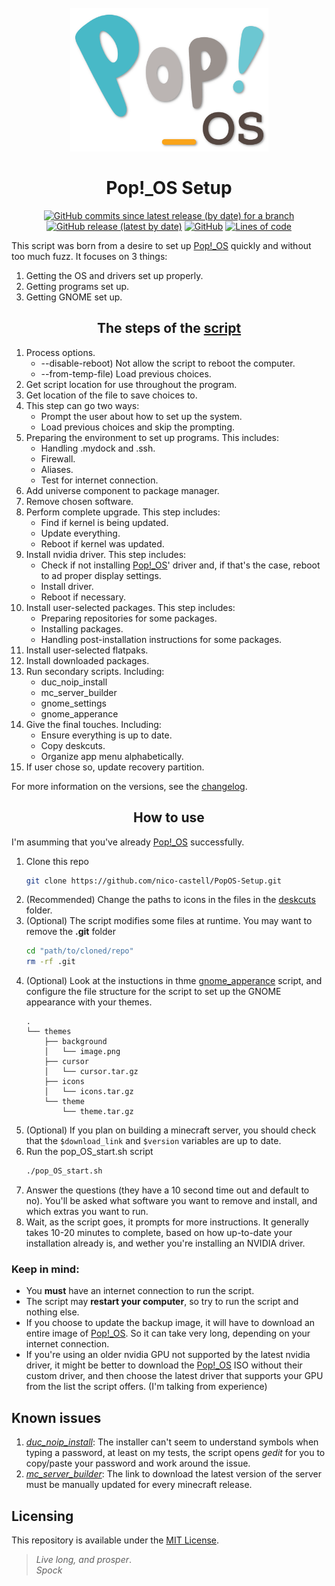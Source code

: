 <h1 align="center">
	<br><img src="assets/logo.png" width="317" height="230">
	<br><br>Pop!_OS Setup<br>
</h1>
<p align="center">
   <a href="https://github.com/nico-castell/PopOS-Setup/commits"><img alt="GitHub commits since latest release (by date) for a branch" src="https://img.shields.io/github/commits-since/nico-castell/PopOS-Setup/latest/develop?label=Commits%20since%20last%20release&logo=git&logoColor=white&style=flat-square"></a>
   <a href="https://github.com/nico-castell/PopOS-Setup/releases"><img alt="GitHub release (latest by date)" src="https://img.shields.io/github/v/release/nico-castell/PopOS-Setup?color=informational&label=Release&logo=GitHub&logoColor=white&style=flat-square"></a>
   <a href="LICENSE"><img alt="GitHub" src="https://img.shields.io/github/license/nico-castell/PopOS-Setup?color=informational&label=License&logo=Open%20Source%20Initiative&logoColor=white&style=flat-square"></a>
   <a href="https://github.com/nico-castell/PopOS-Setup"><img alt="Lines of code" src="https://img.shields.io/tokei/lines/github/nico-castell/PopOS-Setup?label=Lines%20of%20code&color=informational&logo=GNU%20bash&logoColor=white&style=flat-square"></a>
</p>

This script was born from a desire to set up [Pop!_OS](https://pop.system76.com/) quickly and without too much fuzz. It focuses on 3 things:

1. Getting the OS and drivers set up properly.
2. Getting programs set up.
3. Getting GNOME set up.

<h2 align="center">The steps of the <a href="pop_OS_start.sh">script</a></h2>

1. Process options.
	* --disable-reboot) Not allow the script to reboot the computer.
	* --from-temp-file) Load previous choices.
2. Get script location for use throughout the program.
3. Get location of the file to save choices to.
4. This step can go two ways:
	* Prompt the user about how to set up the system.
	* Load previous choices and skip the prompting.
5. Preparing the environment to set up programs. This includes:
	* Handling .mydock and .ssh.
	* Firewall.
	* Aliases.
	* Test for internet connection.
6. Add universe component to package manager.
7. Remove chosen software.
8. Perform complete upgrade. This step includes:
	* Find if kernel is being updated.
	* Update everything.
	* Reboot if kernel was updated.
9. Install nvidia driver. This step includes:
	* Check if not installing [Pop!_OS](https://pop.system76.com/)' driver
	and, if that's the case, reboot to ad proper
	display settings.
	* Install driver.
	* Reboot if necessary.
10. Install user-selected packages. This step includes:
	* Preparing repositories for some packages.
	* Installing packages.
	* Handling post-installation instructions for some packages.
11. Install user-selected flatpaks.
12. Install downloaded packages.
13. Run secondary scripts. Including:
	* duc_noip_install
	* mc_server_builder
	* gnome_settings
	* gnome_apperance
14. Give the final touches. Including:
	* Ensure everything is up to date.
	* Copy deskcuts.
	* Organize app menu alphabetically.
15. If user chose so, update recovery partition.

For more information on the versions, see the [changelog](CHANGELOG.md).

<h2 align="center">How to use</h2>

I'm asumming that you've already [Pop!_OS](https://pop.system76.com/) successfully.

1. Clone this repo
	```bash
	git clone https://github.com/nico-castell/PopOS-Setup.git
	```
2. (Recommended) Change the paths to icons in the files in the [deskcuts](deskcuts) folder.
2. (Optional) The script modifies some files at runtime. You may want to remove the **.git** folder
	```bash
	cd "path/to/cloned/repo"
	rm -rf .git
	```
3. (Optional) Look at the instuctions in thme [gnome_apperance](gnome_appearance.sh) script, and configure the file structure for the script to set up the GNOME appearance with your themes.
	```
	.
	└── themes
		├── background
		│   └── image.png
		├── cursor
		│   └── cursor.tar.gz
		├── icons
		│   └── icons.tar.gz
		└── theme
			└── theme.tar.gz
	```
4. (Optional) If you plan on building a minecraft server, you should check that the `$download_link` and `$version` variables are up to date.
5. Run the pop_OS_start.sh script
	```bash
	./pop_OS_start.sh
	```
6. Answer the questions (they have a 10 second time out and default to no). You'll be asked what software you want to remove and install, and which extras you want to run.
7. Wait, as the script goes, it prompts for more instructions. It generally takes 10-20 minutes to complete, based on how up-to-date your installation already is, and wether you're installing an NVIDIA driver.

### Keep in mind:
* You **must** have an internet connection to run the script.
* The script may **restart your computer**, so try to run the script and nothing else.
* If you choose to update the backup image, it will have to download an entire image of [Pop!_OS](https://pop.system76.com/). So it can take very long, depending on your internet connection.
* If you're using an older nvidia GPU not supported by the latest nvidia driver, it might be better to download the [Pop!_OS](https://pop.system76.com/) ISO without their custom driver, and then choose the latest driver that supports your GPU from the list the script offers. (I'm talking from experience)

## Known issues

1. [*duc_noip_install*](duc_noip_install): The installer can't seem to understand symbols when typing a password, at least on my tests, the script opens *gedit* for you to copy/paste your password and work around the issue.
2. [*mc_server_builder*](mc_server_builder): The link to download the latest version of the server must be manually updated for every minecraft release.

## Licensing
This repository is available under the [MIT License](LICENSE).

> *Live long, and prosper*.  
> *Spock*
